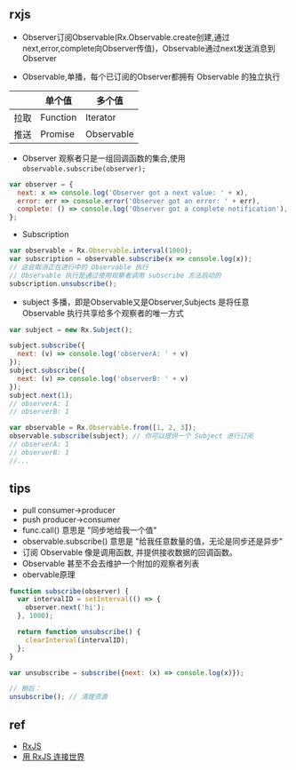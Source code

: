 
## rxjs

+ Observer订阅Observable(Rx.Observable.create创建,通过next,error,complete向Observer传值)，Observable通过next发送消息到Observer

+ Observable,单播，每个已订阅的Observer都拥有 Observable 的独立执行

||单个值|多个值|
|--|--|--|
|拉取|Function|Iterator|
|推送|Promise|Observable|

+ Observer 观察者只是一组回调函数的集合,使用`observable.subscribe(observer);`

```js
var observer = {
  next: x => console.log('Observer got a next value: ' + x),
  error: err => console.error('Observer got an error: ' + err),
  complete: () => console.log('Observer got a complete notification'),
};
```

+ Subscription 

```js
var observable = Rx.Observable.interval(1000);
var subscription = observable.subscribe(x => console.log(x));
// 这会取消正在进行中的 Observable 执行
// Observable 执行是通过使用观察者调用 subscribe 方法启动的
subscription.unsubscribe();
```
+ subject 多播，即是Observable又是Observer,Subjects 是将任意 Observable 执行共享给多个观察者的唯一方式

```js
var subject = new Rx.Subject();

subject.subscribe({
  next: (v) => console.log('observerA: ' + v)
});
subject.subscribe({
  next: (v) => console.log('observerB: ' + v)
});
subject.next(1);
// observerA: 1
// observerB: 1

var observable = Rx.Observable.from([1, 2, 3]);
observable.subscribe(subject); // 你可以提供一个 Subject 进行订阅
// observerA: 1
// observerB: 1
//...
```

## tips
+ pull consumer->producer
+ push producer->consumer
+ func.call() 意思是 "同步地给我一个值"
+ observable.subscribe() 意思是 "给我任意数量的值，无论是同步还是异步"
+ 订阅 Observable 像是调用函数, 并提供接收数据的回调函数。
+ Observable 甚至不会去维护一个附加的观察者列表
+ obervable原理
```js
function subscribe(observer) {
  var intervalID = setInterval(() => {
    observer.next('hi');
  }, 1000);

  return function unsubscribe() {
    clearInterval(intervalID);
  };
}

var unsubscribe = subscribe({next: (x) => console.log(x)});

// 稍后：
unsubscribe(); // 清理资源
```

## ref

+ [RxJS](https://cn.rx.js.org/manual/overview.html)
+ [用 RxJS 连接世界](https://zhuanlan.zhihu.com/p/23464709)